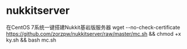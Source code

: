 # nukkitserver
在CentOS 7系统一键搭建Nukkit基岩版服务器
wget --no-check-certificate https://github.com/zorzpw/nukkitserver/raw/master/mc.sh && chmod +x ky.sh && bash mc.sh
